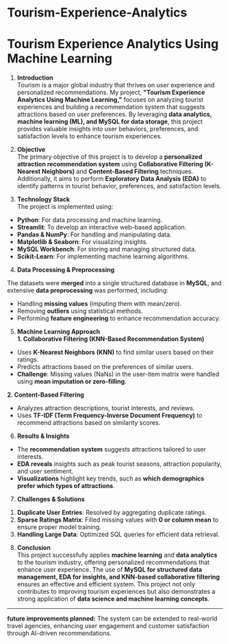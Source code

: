 # Tourism-Experience-Analytics

# **Tourism Experience Analytics Using Machine Learning**  

1) **Introduction**  
Tourism is a major global industry that thrives on user experience and personalized recommendations. My project, **"Tourism Experience Analytics Using Machine Learning,"** focuses on analyzing tourist experiences and building a recommendation system that suggests attractions based on user preferences. By leveraging **data analytics, machine learning (ML), and MySQL for data storage**, this project provides valuable insights into user behaviors, preferences, and satisfaction levels to enhance tourism experiences.

2) **Objective**  
The primary objective of this project is to develop a **personalized attraction recommendation system** using **Collaborative Filtering (K-Nearest Neighbors)** and **Content-Based Filtering** techniques. Additionally, it aims to perform **Exploratory Data Analysis (EDA)** to identify patterns in tourist behavior, preferences, and satisfaction levels.  

3) **Technology Stack**  
The project is implemented using:  
- **Python**: For data processing and machine learning.  
- **Streamlit**: To develop an interactive web-based application.  
- **Pandas & NumPy**: For handling and manipulating data.  
- **Matplotlib & Seaborn**: For visualizing insights.  
- **MySQL Workbench**: For storing and managing structured data.  
- **Scikit-Learn**: For implementing machine learning algorithms.  

4) **Data Processing & Preprocessing**  

The datasets were **merged** into a single structured database in **MySQL**, and extensive **data preprocessing** was performed, including:  
- Handling **missing values** (imputing them with mean/zero).  
- Removing **outliers** using statistical methods.  
- Performing **feature engineering** to enhance recommendation accuracy.  

5) **Machine Learning Approach**  
 **1. Collaborative Filtering (KNN-Based Recommendation System)**  
- Uses **K-Nearest Neighbors (KNN)** to find similar users based on their ratings.  
- Predicts attractions based on the preferences of similar users.  
- **Challenge**: Missing values (NaNs) in the user-item matrix were handled using **mean imputation or zero-filling**.  

 **2. Content-Based Filtering**  
- Analyzes attraction descriptions, tourist interests, and reviews.  
- Uses **TF-IDF (Term Frequency-Inverse Document Frequency)** to recommend attractions based on similarity scores.  

6) **Results & Insights**  
- The **recommendation system** suggests attractions tailored to user interests.  
- **EDA reveals** insights such as peak tourist seasons, attraction popularity, and user sentiment.  
- **Visualizations** highlight key trends, such as **which demographics prefer which types of attractions**.  

7) **Challenges & Solutions**  
1. **Duplicate User Entries**: Resolved by aggregating duplicate ratings.  
2. **Sparse Ratings Matrix**: Filled missing values with **0 or column mean** to ensure proper model training.  
3. **Handling Large Data**: Optimized SQL queries for efficient data retrieval.  

8) **Conclusion**  
This project successfully applies **machine learning** and **data analytics** to the tourism industry, offering personalized recommendations that enhance user experience. The use of **MySQL for structured data management, EDA for insights, and KNN-based collaborative filtering** ensures an effective and efficient system. This project not only contributes to improving tourism experiences but also demonstrates a strong application of **data science and machine learning concepts**.  

---
**future improvements planned:** The system can be extended to real-world travel agencies, enhancing user engagement and customer satisfaction through AI-driven recommendations.

